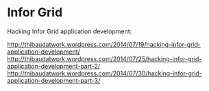 Infor Grid
==========

Hacking Infor Grid application development:

http://thibaudatwork.wordpress.com/2014/07/19/hacking-infor-grid-application-development/
http://thibaudatwork.wordpress.com/2014/07/25/hacking-infor-grid-application-development-part-2/
http://thibaudatwork.wordpress.com/2014/07/30/hacking-infor-grid-application-development-part-3/
